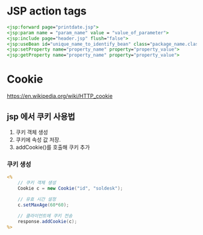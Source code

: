 # JSP action tags

```jsp
<jsp:forward page="printdate.jsp"> 
<jsp:param name = "param_name" value = "value_of_parameter">
<jsp:include page="header.jsp" flush="false">
<jsp:useBean id="unique_name_to_identify_bean" class="package_name.class_name">
<jsp:setProperty name="property_name" property="property_value">
<jsp:getProperty name="property_name" property="property_value">
```

# Cookie

https://en.wikipedia.org/wiki/HTTP_cookie

## jsp 에서 쿠키 사용법

1. 쿠키 객체 생성
2. 쿠키에 속성 값 저장.
3. addCookie()를 호출해 쿠키 추가

### 쿠키 생성

```jsp
<%
	// 쿠키 객체 생성
	Cookie c = new Cookie("id", "soldesk");

	// 유효 시간 설정
	c.setMaxAge(60*60);
	
	// 클라이언트에 쿠키 전송
	response.addCookie(c);
%>
```

